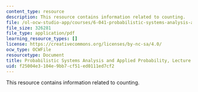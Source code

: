 ```yaml
---
content_type: resource
description: This resource contains information related to counting.
file: /ol-ocw-studio-app/courses/6-041-probabilistic-systems-analysis-and-applied-probability-fall-2010/f25004e3104e9bb7cf51ed0111ed7cf2_MIT6_041F10_L04.pdf
file_size: 326281
file_type: application/pdf
learning_resource_types: []
license: https://creativecommons.org/licenses/by-nc-sa/4.0/
ocw_type: OCWFile
resourcetype: Document
title: Probabilistic Systems Analysis and Applied Probability, Lecture 4
uid: f25004e3-104e-9bb7-cf51-ed0111ed7cf2
---
```

This resource contains information related to counting.
